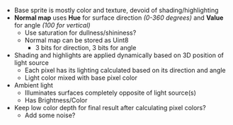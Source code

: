 * Base sprite is mostly color and texture, devoid of shading/highlighting
* **Normal map** uses **Hue** for surface direction *(0-360 degrees)* and **Value** for angle *(100 for vertical)*
  * Use saturation for dullness/shininess?
  * Normal map can be stored as Uint8
    * 3 bits for direction, 3 bits for angle
* Shading and highlights are applied dynamically based on 3D position of light source
  * Each pixel has its lighting calculated based on its direction and angle
  * Light color mixed with base pixel color
* Ambient light
  * Illuminates surfaces completely opposite of light source(s)
  * Has Brightness/Color
* Keep low color depth for final result after calculating pixel colors?
  * Add some noise?